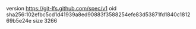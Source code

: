 version https://git-lfs.github.com/spec/v1
oid sha256:102efbc5cd1d41939a8ed90883f3588254efe83d53871fd1840c181269b5e24e
size 3266
